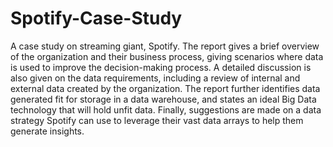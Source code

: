 # Spotify-Case-Study
A case study on streaming giant, Spotify. The report gives a brief overview of the organization and their business process, giving scenarios where data is used to improve the decision-making process. A detailed discussion is also given on the data requirements, including a review of internal and external data created by the organization. The report further identifies data generated fit for storage in a data warehouse, and states an ideal Big Data technology that will hold unfit data. Finally, suggestions are made on a data strategy Spotify can use to leverage their vast data arrays to help them generate insights.
